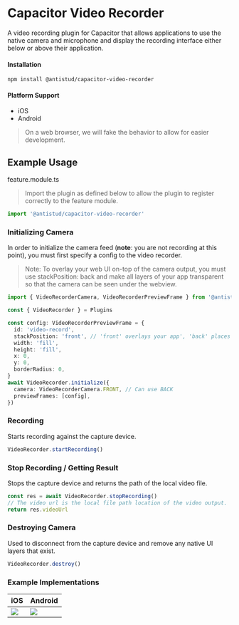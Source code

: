 # Capacitor Video Recorder

A video recording plugin for Capacitor that allows applications to use the native camera and microphone and display the recording interface either below or above their application.

#### Installation

`npm install @antistud/capacitor-video-recorder`

#### Platform Support

- iOS
- Android

> On a web browser, we will fake the behavior to allow for easier development.

## Example Usage

feature.module.ts

> Import the plugin as defined below to allow the plugin to register correctly to the feature module.

```typescript
import '@antistud/capacitor-video-recorder'
```

### Initializing Camera

In order to initialize the camera feed (**note**: you are not recording at this point), you must first specify a config to the video recorder.

> Note: To overlay your web UI on-top of the camera output, you must use stackPosition: back and make all layers of your app transparent so that the camera can be seen under the webview.

```typescript
import { VideoRecorderCamera, VideoRecorderPreviewFrame } from '@antistud/capacitor-video-recorder'

const { VideoRecorder } = Plugins

const config: VideoRecorderPreviewFrame = {
  id: 'video-record',
  stackPosition: 'front', // 'front' overlays your app', 'back' places behind your app.
  width: 'fill',
  height: 'fill',
  x: 0,
  y: 0,
  borderRadius: 0,
}
await VideoRecorder.initialize({
  camera: VideoRecorderCamera.FRONT, // Can use BACK
  previewFrames: [config],
})
```

### Recording

Starts recording against the capture device.

```typescript
VideoRecorder.startRecording()
```

### Stop Recording / Getting Result

Stops the capture device and returns the path of the local video file.

```typescript
const res = await VideoRecorder.stopRecording()
// The video url is the local file path location of the video output.
return res.videoUrl
```

### Destroying Camera

Used to disconnect from the capture device and remove any native UI layers that exist.

```typescript
VideoRecorder.destroy()
```

### Example Implementations

| iOS                                                                                                                | Android                                                                                                            |
| ------------------------------------------------------------------------------------------------------------------ | ------------------------------------------------------------------------------------------------------------------ |
| <img src="https://user-images.githubusercontent.com/13732623/70366156-52e83500-1863-11ea-96f0-c53bdd12ebea.gif" /> | <img src="https://user-images.githubusercontent.com/13732623/70366162-61365100-1863-11ea-8376-fe76cf147a73.gif" /> |
